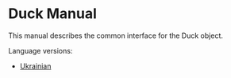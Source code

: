 # Duck Manual

This manual describes the common interface for the Duck object.

Language versions:

- [Ukrainian](uk/index.md)
